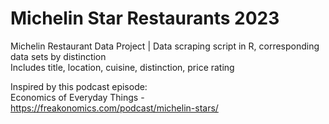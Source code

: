 # Michelin Star Restaurants 2023
Michelin Restaurant Data Project | Data scraping script in R, corresponding data sets by distinction <br>
Includes title, location, cuisine, distinction, price rating


Inspired by this podcast episode: <br>
Economics of Everyday Things - https://freakonomics.com/podcast/michelin-stars/
